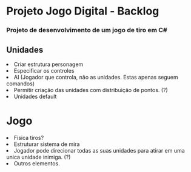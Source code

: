 # Projeto Jogo Digital - Backlog

### Projeto de desenvolvimento de um jogo de tiro em C#

## Unidades

<li>Criar estrutura personagem</li>
<li>Especificar os controles</li>
<li>AI (Jogador que controla, não as unidades. Estas apenas seguem comandos)</li>
<li>Permitir criação das unidades com distribuição de pontos. (?)</li>
<li>Unidades default</li>


# Jogo
<li>Fisica tiros?</li>
<li>Estruturar sistema de mira</li>
<li>Jogador pode direcionar todas as suas unidades para atirar em uma unica unidade inimiga. (?)</li>
<li>Outros elementos.</li>
